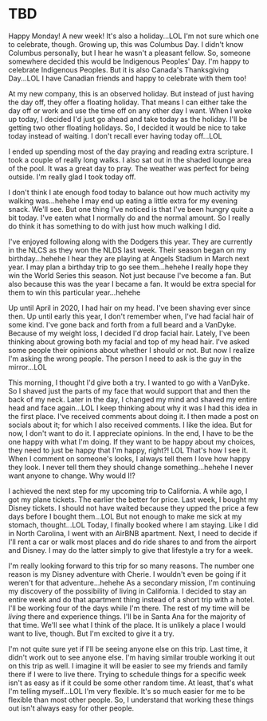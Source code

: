 # TBD

Happy Monday! A new week! It's also a holiday...LOL I'm not sure which one to celebrate, though. Growing up, this was Columbus Day. I didn't know Columbus personally, but I hear he wasn't a pleasant fellow. So, someone somewhere decided this would be Indigenous Peoples' Day. I'm happy to celebrate Indigenous Peoples. But it is also Canada's Thanksgiving Day...LOL I have Canadian friends and happy to celebrate with them too!

At my new company, this is an observed holiday. But instead of just having the day off, they offer a floating holiday. That means I can either take the day off or work and use the time off on any other day I want. When I woke up today, I decided I'd just go ahead and take today as the holiday. I'll be getting two other floating holidays. So, I decided it would be nice to take today instead of waiting. I don't recall ever having today off...LOL

I ended up spending most of the day praying and reading extra scripture. I took a couple of really long walks. I also sat out in the shaded lounge area of the pool. It was a great day to pray. The weather was perfect for being outside. I'm really glad I took today off.

I don't think I ate enough food today to balance out how much activity my walking was...hehehe I may end up eating a little extra for my evening snack. We'll see. But one thing I've noticed is that I've been hungry quite a bit today. I've eaten what I normally do and the normal amount. So I really do think it has something to do with just how much walking I did.

I've enjoyed following along with the Dodgers this year. They are currently in the NLCS as they won the NLDS last week. Their season began on my birthday...hehehe I hear they are playing at Angels Stadium in March next year. I may plan a birthday trip to go see them...hehehe I really hope they win the World Series this season. Not just because I've become a fan. But also because this was the year I became a fan. It would be extra special for them to win this particular year...hehehe

Up until April in 2020, I had hair on my head. I've been shaving ever since then. Up until early this year, I don't remember when, I've had facial hair of some kind. I've gone back and forth from a full beard and a VanDyke. Because of my weight loss, I decided I'd drop facial hair. Lately, I've been thinking about growing both my facial and top of my head hair. I've asked some people their opinions about whether I should or not. But now I realize I'm asking the wrong people. The person I need to ask is the guy in the mirror...LOL

This morning, I thought I'd give both a try. I wanted to go with a VanDyke. So I shaved just the parts of my face that would support that and then the back of my neck. Later in the day, I changed my mind and shaved my entire head and face again...LOL I keep thinking about why it was I had this idea in the first place. I've received comments about doing it. I then made a post on socials about it; for which I also received comments. I like the idea. But for now, I don't want to do it. I appreciate opinions. In the end, I have to be the one happy with what I'm doing. If they want to be happy about my choices, they need to just be happy that I'm happy, right?! LOL That's how I see it. When I comment on someone's looks, I always tell them I love how happy they look. I never tell them they should change something...hehehe I never want anyone to change. Why would I!?

I achieved the next step for my upcoming trip to California. A while ago, I got my plane tickets. The earlier the better for price. Last week, I bought my Disney tickets. I should not have waited because they upped the price a few days before I bought them...LOL But not enough to make me sick at my stomach, thought...LOL Today, I finally booked where I am staying. Like I did in North Carolina, I went with an AirBNB apartment. Next, I need to decide if I'll rent a car or walk most places and do ride shares to and from the airport and Disney. I may do the latter simply to give that lifestyle a try for a week.

I'm really looking forward to this trip for so many reasons. The number one reason is my Disney adventure with Cherie. I wouldn't even be going if it weren't for that adventure...hehehe As a secondary mission, I'm continuing my discovery of the possibility of living in California. I decided to stay an entire week and do that apartment thing instead of a short trip with a hotel. I'll be working four of the days while I'm there. The rest of my time will be *living* there and experience things. I'll be in Santa Ana for the majority of that time. We'll see what I think of the place. It is unlikely a place I would want to live, though. But I'm excited to give it a try.

I'm not quite sure yet if I'll be seeing anyone else on this trip. Last time, it didn't work out to see anyone else. I'm having similar trouble working it out on this trip as well. I imagine it will be easier to see my friends and family there if I were to live there. Trying to schedule things for a specific week isn't as easy as if it could be some other random time. At least, that's what I'm telling myself...LOL I'm very flexible. It's so much easier for me to be flexible than most other people. So, I understand that working these things out isn't always easy for other people.

